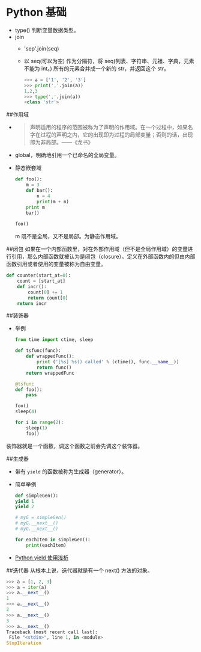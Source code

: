 # Python 基础
- type() 判断变量数据类型。
- join
	- 'sep'.join(seq)
	- 以 seq(可以为空) 作为分隔符，将 seq(列表、字符串、元祖、字典，元素不能为 int。) 所有的元素合并成一个新的 str，并返回这个 str。
	
		``` Python
		>>> a = ['1', '2', '3']
		>>> print(','.join(a))
		1,2,3
		>>> type(','.join(a))
		<class 'str'>
		```

##作用域
- > 声明适用的程序的范围被称为了声明的作用域。在一个过程中，如果名字在过程的声明之内，它的出现即为过程的局部变量；否则的话，出现即为非局部。——《龙书》

- global，明确地引用一个已命名的全局变量。

- 静态嵌套域

	``` Python
	def foo():
		m = 3
		def bar():
		    n = 4
		    print(m + n)
		print m
		bar()
		
	foo()
	```
	m 既不是全局，又不是局部。为静态作用域。
	
##闭包
如果在一个内部函数里，对在外部作用域（但不是全局作用域）的变量进行引用，那么内部函数就被认为是闭包（closure）。定义在外部函数内的但由内部函数引用或者使用的变量被称为自由变量。

``` Python
def counter(start_at=0): 
    count = [start_at]
    def incr():
        count[0] += 1
        return count[0]
    return incr
```

##装饰器
- 举例

	``` Python
	from time import ctime, sleep

	def tsfunc(func):
		def wrappedFunc():
			print ('[%s] %s() called' % (ctime(), func.__name__))
			return func()
		return wrappedFunc

	@tsfunc
	def foo():
		pass

	foo()
	sleep(4)

	for i in range(2):
		sleep(1)
		foo()
	```
装饰器就是一个函数，调这个函数之前会先调这个装饰器。

##生成器
- 带有 `yield` 的函数被称为生成器（generator）。
- 简单举例

 	``` Python
 	def simpleGen():
	yield 1
	yield 2

	# myG = simpleGen()
	# myG.__next__()
	# myG.__next__()

	for eachItem in simpleGen():
		print(eachItem)
 	```
- [Python yield 使用浅析](http://www.ibm.com/developerworks/cn/opensource/os-cn-python-yield/)

##迭代器
从根本上说，迭代器就是有一个 next() 方法的对象。

 ``` Python
>>> a = [1, 2, 3]
>>> a = iter(a)
>>> a.__next__()
1
>>> a.__next__()
2
>>> a.__next__()
3
>>> a.__next__()
Traceback (most recent call last):
  File "<stdin>", line 1, in <module>
StopIteration
 ```